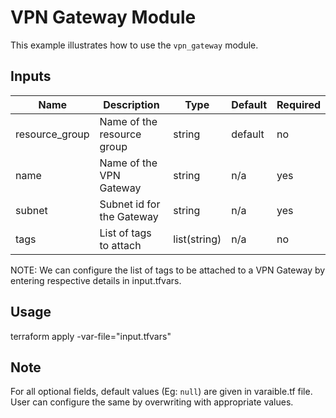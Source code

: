 # VPN Gateway Module

This example illustrates how to use the `vpn_gateway` module.

<!-- BEGINNING OF PRE-COMMIT-TERRAFORM DOCS HOOK -->

## Inputs

| Name                              | Description                                           | Type   | Default | Required |
|-----------------------------------|-------------------------------------------------------|--------|---------|----------|
| resource\_group | Name of the resource group | string | default | no |
| name | Name of the VPN Gateway | string | n/a | yes |
| subnet | Subnet id for the Gateway | string | n/a | yes |
| tags | List of tags to attach  | list(string) | n/a | no |

<!-- END OF PRE-COMMIT-TERRAFORM DOCS HOOK -->

NOTE: We can configure the list of tags to be attached to a VPN Gateway by entering respective details in input.tfvars.

## Usage

terraform apply -var-file="input.tfvars"

## Note

For all optional fields, default values (Eg: `null`) are given in varaible.tf file. User can configure the same by overwriting with appropriate values.